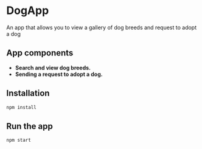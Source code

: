 # DogApp
An app that allows you to view a gallery of dog breeds and request to adopt a dog

## App components

- **Search and view dog breeds.**
- **Sending a request to adopt a dog.**

## Installation
```js
npm install 
```

## Run the app
```js
npm start 
```